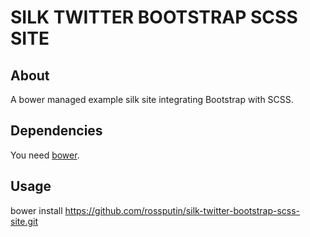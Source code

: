 # SILK TWITTER BOOTSTRAP SCSS SITE

## About

A bower managed example silk site integrating Bootstrap with SCSS.

## Dependencies

You need [bower](https://github.com/bower/bower).

## Usage

bower install https://github.com/rossputin/silk-twitter-bootstrap-scss-site.git
